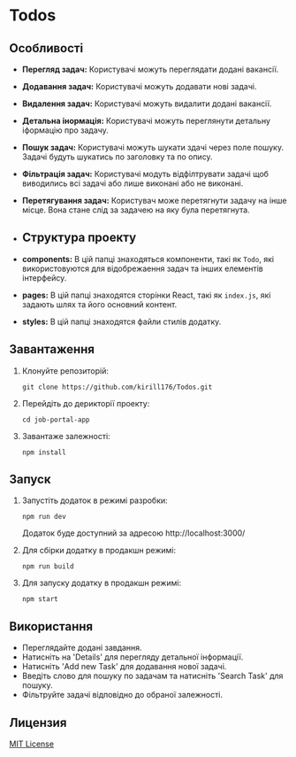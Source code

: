 # Todos

## Особливості

- **Перегляд задач:** Користувачі можуть переглядати додані вакансії.
- **Додавання задач:** Користувачі можуть додавати нові задачі.
- **Видалення задач:** Користувачі можуть видалити додані вакансії.
- **Детальна інормація:** Користувачі можуть переглянути детальну іформацію про задачу.
- **Пошук задач:** Користувачі можуть шукати здачі через поле пошуку. Задачі будуть шукатись по заголовку та по опису.
- **Фільтрація задач:** Користувачі модуть відфілтрувати задачі щоб виводились всі задачі або лише виконані або не виконані.
- **Перетягування задач:** Користувач може перетягнути задачу на інше місце. Вона стане слід за задачею на яку була перетягнута.




- ## Структура проекту

- **components:** В цій папці знаходяться компоненти, такі як `Todo`, які використовуются для відобрежаення задач та інших елементів інтерфейсу.
- **pages:** В цій папці знаходятся сторінки React, такі як `index.js`, які задають шлях та його основний контент.
- **styles:** В цій папці знаходятся файли стилів додатку.

## Завантаження

1. Клонуйте репозиторій:

    ```
    git clone https://github.com/kirill176/Todos.git
    ```

2. Перейдіть до дерикторії проекту:

    ```
    cd job-portal-app
    ```

3. Завантаже залежності:

    ```
    npm install
    ```

## Запуск

1. Запустіть додаток в режимі разробки:

    ```
    npm run dev
    ```

   Додаток буде доступний за адресою http://localhost:3000/

2. Для сбірки додатку в продакшн режимі:

    ```
    npm run build
    ```

3. Для запуску додатку в продакшн режимі:

    ```
    npm start
    ```

## Використання

- Переглядайте додані завдання.
- Натисніть на 'Details' для перегляду детальної інформації.
- Натисніть 'Add new Task' для додавання нової задачі.
- Введіть слово для пошуку по задачам та натисніть 'Search Task' для пошуку.
- Фільтруйте задачі відповідно до обраної залежності.

## Лицензия

[MIT License](https://opensource.org/licenses/MIT)
